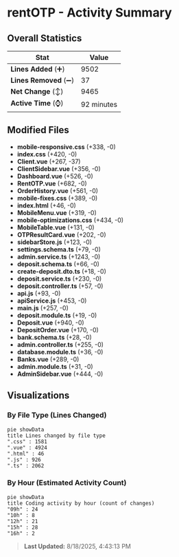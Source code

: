 # rentOTP - Activity Summary 

## Overall Statistics

| Stat                   | Value                                                             |
| ---------------------- | ----------------------------------------------------------------- |
| **Lines Added** (➕)   | 9502                                          |
| **Lines Removed** (➖) | 37                                        |
| **Net Change** (↕)    | 9465                |
| **Active Time** (⌚)   | 92 minutes |


## Modified Files
- **mobile-responsive.css** (+338, -0)
- **index.css** (+420, -0)
- **Client.vue** (+267, -37)
- **ClientSidebar.vue** (+356, -0)
- **Dashboard.vue** (+526, -0)
- **RentOTP.vue** (+682, -0)
- **OrderHistory.vue** (+561, -0)
- **mobile-fixes.css** (+389, -0)
- **index.html** (+46, -0)
- **MobileMenu.vue** (+319, -0)
- **mobile-optimizations.css** (+434, -0)
- **MobileTable.vue** (+131, -0)
- **OTPResultCard.vue** (+202, -0)
- **sidebarStore.js** (+123, -0)
- **settings.schema.ts** (+79, -0)
- **admin.service.ts** (+1243, -0)
- **deposit.schema.ts** (+66, -0)
- **create-deposit.dto.ts** (+18, -0)
- **deposit.service.ts** (+230, -0)
- **deposit.controller.ts** (+57, -0)
- **api.js** (+93, -0)
- **apiService.js** (+453, -0)
- **main.js** (+257, -0)
- **deposit.module.ts** (+19, -0)
- **Deposit.vue** (+940, -0)
- **DepositOrder.vue** (+170, -0)
- **bank.schema.ts** (+28, -0)
- **admin.controller.ts** (+255, -0)
- **database.module.ts** (+36, -0)
- **Banks.vue** (+289, -0)
- **admin.module.ts** (+31, -0)
- **AdminSidebar.vue** (+444, -0)

## Visualizations

### By File Type (Lines Changed)

```mermaid
pie showData
title Lines changed by file type
".css" : 1581
".vue" : 4924
".html" : 46
".js" : 926
".ts" : 2062
```

### By Hour (Estimated Activity Count)

```mermaid
pie showData
title Coding activity by hour (count of changes)
"09h" : 24
"10h" : 8
"12h" : 21
"15h" : 28
"16h" : 2
```


> **Last Updated:** 8/18/2025, 4:43:13 PM